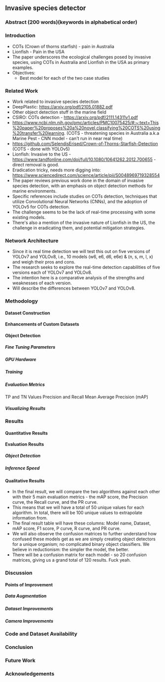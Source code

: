 ## Invasive species detector

### Abstract (200 words)(keywords in alphabetical order)

### Introduction
- COTs (Crown of thorns starfish) - pain in Australia
- Lionfish - Pain in the USA
- The paper underscores the ecological challenges posed by invasive species, using COTs in Australia and Lionfish in the USA as primary examples.
- Objectives:
    - Best model for each of the two case studies

### Related Work
- Work related to invasive species detection
- DeepPlastic: https://arxiv.org/pdf/2105.01882.pdf
- Other object detection stuff in the marine field
- CSIRO: COTs detection - https://arxiv.org/pdf/2111.14311v1.pdf
- https://www.ncbi.nlm.nih.gov/pmc/articles/PMC10075425/#:~:text=This%20paper%20proposes%20a%20novel,classifying%20COTS%20using%20transfer%20learning.
(COTS - threatening species in Australia a.k.a Marine Pest - CNN model - can't run in near real time)
- https://github.com/SelendisErised/Crown-of-Thorns-Starfish-Detection (COTS - done with YOLOv5)
- Lionfish: Invasive to the US - https://www.tandfonline.com/doi/full/10.1080/10641262.2012.700655 - direct removal is good.
- Eradication tricky, needs more digging into: https://www.sciencedirect.com/science/article/pii/S0048969719328554
- The paper reviews previous work done in the domain of invasive species detection, with an emphasis on object detection methods for marine environments.
- Specific references include studies on COTs detection, techniques that utilize Convolutional Neural Networks (CNNs), and the adoption of YOLOv5 for COTs detection. 
- The challenge seems to be the lack of real-time processing with some existing models.
- There's also a mention of the invasive nature of Lionfish in the US, the challenge in eradicating them, and potential mitigation strategies.

### Network Architecture
- Since it is real time detection we will test this out on five versions of YOLOv7 and YOLOv8, i.e., 10 models (w6, e6, d6, e6e) & (n, s, m, l, x) and weigh their pros and cons.
- The research seeks to explore the real-time detection capabilities of five versions each of YOLOv7 and YOLOv8. 
- The intention here is a comparative analysis of the strengths and weaknesses of each version.
- Will describe the differences between YOLOv7 and YOLOv8.

### Methodology
#### Dataset Construction
#### Enhancements of Custom Datasets
#### Object Detection
##### Fine Tuning Parameters
##### GPU Hardware
##### Training 
##### Evaluation Metrics
TP and TN Values
Precision and Recall
Mean Average Precision (mAP)
##### Visualizing Results

### Results
#### Quantitative Results
#### Evaluation Results
##### Object Detection
##### Inference Speed 
#### Qualitative Results
- In the final result, we will compare the two algorithms against each other with their 5 main evaluation metrics - the mAP score, the Precision curve, the Recall curve, and the PR curve.
- This means that we will have a total of 50 unique values for each algorithm. In total, there will be 100 unique values to extrapolate information from. 
- The final result table will have these columns: Model name, Dataset, mAP score, F1 score, P curve, R curve, and PR curve.
- We will also observe the confusion matrices to further understand how confused these models get as we are simply creating object detectors for a unique organism; no complicated binary object classifiers. We believe in reductionism: the simpler the model, the better.
- There will be a confusion matrix for each model - so 20 confusion matrices, giving us a grand total of 120 results. Fuck yeah.

### Discussion
#### Points of Improvement
##### Data Augmentation
##### Dataset Improvements
##### Camera Improvements

### Code and Dataset Availability

### Conclusion

### Future Work

### Acknowledgements 